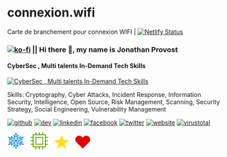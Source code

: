# connexion.wifi
Carte de branchement pour connexion WIFI | [![Netlify Status](https://api.netlify.com/api/v1/badges/29841648-cd60-4db7-a617-3762bc2ba621/deploy-status)](https://app.netlify.com/sites/friendly-spence-1219d7/deploys)
### [![ko-fi](https://ko-fi.com/img/githubbutton_sm.svg)](https://ko-fi.com/T6T33V0BG) ||  Hi there 👋, my name is Jonathan Provost                             
#### CyberSec , Multi talents In-Demand Tech Skills
[![CyberSec , Multi talents In-Demand Tech Skills](https://skyline.github.com/l1kw1d/2020.png)](https://skyline.github.com/l1kw1d/2020)

Skills: Cryptography, Cyber Attacks, Incident Response, Information Security, Intelligence, Open Source, Risk Management, Scanning, Security Strategy, Social Engineering, Vulnerability Management 

[<img src='https://cdn.jsdelivr.net/npm/simple-icons@3.0.1/icons/github.svg' alt='github' height='40'>](https://github.com/l1kw1d)  [<img src='https://cdn.jsdelivr.net/npm/simple-icons@3.0.1/icons/dev-dot-to.svg' alt='dev' height='40'>](https://dev.to/l1kw1d)  [<img src='https://cdn.jsdelivr.net/npm/simple-icons@3.0.1/icons/linkedin.svg' alt='linkedin' height='40'>](https://www.linkedin.com/in/jonathan-provost-it/)  [<img src='https://cdn.jsdelivr.net/npm/simple-icons@3.0.1/icons/facebook.svg' alt='facebook' height='40'>](https://www.facebook.com/commons.io)  [<img src='https://cdn.jsdelivr.net/npm/simple-icons@3.0.1/icons/twitter.svg' alt='twitter' height='40'>](https://twitter.com/sansmotdepasse)  [<img src='https://cdn.jsdelivr.net/npm/simple-icons@3.0.1/icons/icloud.svg' alt='website' height='40'>](https://jprovo.st)  [<img src='https://cdn.jsdelivr.net/npm/simple-icons@3.0.1/icons/virustotal.svg' alt='virustotal' height='40'>](https://www.virustotal.com/en/user/jprovost)  

<a href='https://archiveprogram.github.com/'><img src='https://raw.githubusercontent.com/acervenky/animated-github-badges/master/assets/acbadge.gif' width='40' height='40'></a> <a href='https://docs.github.com/en/developers'><img src='https://raw.githubusercontent.com/acervenky/animated-github-badges/master/assets/devbadge.gif' width='40' height='40'></a> <a href='https://stars.github.com/'><img src='https://raw.githubusercontent.com/acervenky/animated-github-badges/master/assets/starbadge.gif' width='35' height='35'></a> <a href='https://docs.github.com/en/github/supporting-the-open-source-community-with-github-sponsors'><img src='https://raw.githubusercontent.com/acervenky/animated-github-badges/master/assets/sponsorbadge.gif' width='35' height='35'></a> 

